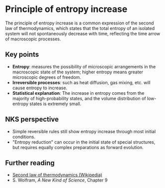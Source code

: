 # Principle of entropy increase

The principle of entropy increase is a common expression of the second law of thermodynamics, which states that the total entropy of an isolated system will not spontaneously decrease with time, reflecting the time arrow of macroscopic processes.

## Key points
- **Entropy**: measures the possibility of microscopic arrangements in the macroscopic state of the system; higher entropy means greater microscopic degrees of freedom.
- **Irreversible processes**: such as heat diffusion, gas mixing, etc. will cause entropy to increase.
- **Statistical explanation**: The increase in entropy comes from the majority of high-probability states, and the volume distribution of low-entropy states is extremely small.

## NKS perspective
- Simple reversible rules still show entropy increase through most initial conditions.
- "Entropy reduction" can occur in the initial state of special structures, but requires equally complex preparations as forward evolution.

## Further reading
- [Second law of thermodynamics (Wikipedia)](https://en.wikipedia.org/wiki/Second_law_of_thermodynamics)
- S. Wolfram, *A New Kind of Science*, Chapter 9